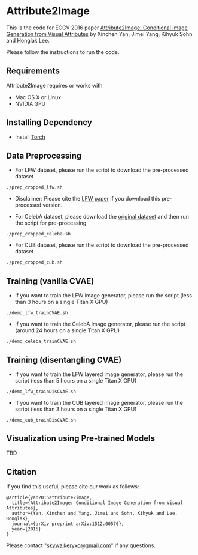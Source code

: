 # Attribute2Image

This is the code for ECCV 2016 paper [Attribute2Image: Conditional Image Generation from Visual Attributes](https://arxiv.org/abs/1512.00570) by Xinchen Yan, Jimei Yang, Kihyuk Sohn and Honglak Lee.

Please follow the instructions to run the code.

## Requirements
Attribute2Image requires or works with
* Mac OS X or Linux
* NVIDIA GPU

## Installing Dependency
* Install [Torch](http://torch.ch)

## Data Preprocessing
* For LFW dataset, please run the script to download the pre-processed dataset
```
./prep_cropped_lfw.sh
```
* Disclaimer: Please cite the [LFW paper](https://link.springer.com/book/10.1007/978-3-319-25958-1) if you download this pre-processed version.

* For CelebA dataset, please download the [original dataset](http://mmlab.ie.cuhk.edu.hk/projects/CelebA.html) and then run the script for pre-processing 
```
./prep_cropped_celeba.sh
```

* For CUB dataset, please run the script to download the pre-processed dataset
```
./prep_cropped_cub.sh
```
## Training (vanilla CVAE)
* If you want to train the LFW image generator, please run the script (less than 3 hours on a single Titan X GPU)
```
./demo_lfw_trainCVAE.sh
```
* If you want to train the CelebA image generator, please run the script (around 24 hours on a single Titan X GPU)
```
./demo_celeba_trainCVAE.sh
```
## Training (disentangling CVAE)
* If you want to train the LFW layered image generator, please run the script (less than 5 hours on a single Titan X GPU)
```
./demo_lfw_trainDisCVAE.sh
```
* If you want to train the CUB layered image generator, please run the script (less than 3 hours on a single Titan X GPU)
```
./demo_cub_trainDisCVAE.sh
```
## Visualization using Pre-trained Models
TBD

## Citation

If you find this useful, please cite our work as follows:
```
@article{yan2015attribute2image,
  title={Attribute2Image: Conditional Image Generation from Visual Attributes},
  author={Yan, Xinchen and Yang, Jimei and Sohn, Kihyuk and Lee, Honglak},
  journal={arXiv preprint arXiv:1512.00570},
  year={2015}
}
```

Please contact "skywalkeryxc@gmail.com" if any questions. 
